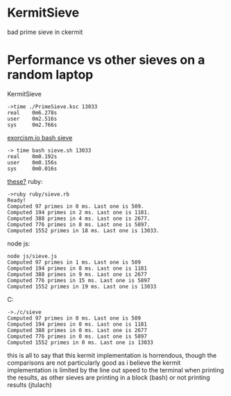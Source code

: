 # KermitSieve
bad prime sieve in ckermit

# Performance vs other sieves on a random laptop

KermitSieve
```
->time ./PrimeSieve.ksc 13033
real    0m6.278s
user    0m2.516s
sys     0m2.766s
```

[exorcism.io bash sieve](https://github.com/glennj/exercism.io/blob/c11d3977b391592a17eeb10b0ef8af708d39fb7d/bash/sieve/sieve.sh)
```
-> time bash sieve.sh 13033
real    0m0.192s
user    0m0.156s
sys     0m0.016s
```

[these?](https://github.com/jtulach/sieve.git)
ruby:
```
->ruby ruby/sieve.rb
Ready!
Computed 97 primes in 0 ms. Last one is 509.
Computed 194 primes in 2 ms. Last one is 1181.
Computed 388 primes in 4 ms. Last one is 2677.
Computed 776 primes in 8 ms. Last one is 5897.
Computed 1552 primes in 18 ms. Last one is 13033.
```
node js:
```
node js/sieve.js
Computed 97 primes in 1 ms. Last one is 509
Computed 194 primes in 8 ms. Last one is 1181
Computed 388 primes in 9 ms. Last one is 2677
Computed 776 primes in 15 ms. Last one is 5897
Computed 1552 primes in 19 ms. Last one is 13033
```
C:
```
->./c/sieve
Computed 97 primes in 0 ms. Last one is 509
Computed 194 primes in 0 ms. Last one is 1181
Computed 388 primes in 0 ms. Last one is 2677
Computed 776 primes in 0 ms. Last one is 5897
Computed 1552 primes in 0 ms. Last one is 13033
```

this is all to say that this kermit implementation is horrendous, though the comparisons are not particularly good as i believe the kermit implementation is limited by the line out speed to the terminal when printing the results, as other sieves are printing in a block (bash) or not printing results (jtulach)
